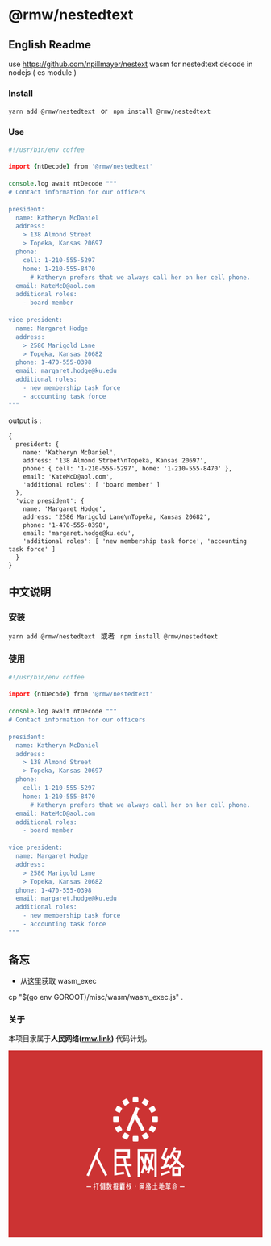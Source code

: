 <!-- 本文件由 ./make.md 自动生成，请不要直接修改此文件 -->

# @rmw/nestedtext

## English Readme

use https://github.com/npillmayer/nestext wasm for nestedtext decode in nodejs ( es module )

###  Install

```yarn add @rmw/nestedtext ``` or ``` npm install @rmw/nestedtext```

### Use

```coffee
#!/usr/bin/env coffee

import {ntDecode} from '@rmw/nestedtext'

console.log await ntDecode """
# Contact information for our officers

president:
  name: Katheryn McDaniel
  address:
    > 138 Almond Street
    > Topeka, Kansas 20697
  phone:
    cell: 1-210-555-5297
    home: 1-210-555-8470
      # Katheryn prefers that we always call her on her cell phone.
  email: KateMcD@aol.com
  additional roles:
    - board member

vice president:
  name: Margaret Hodge
  address:
    > 2586 Marigold Lane
    > Topeka, Kansas 20682
  phone: 1-470-555-0398
  email: margaret.hodge@ku.edu
  additional roles:
    - new membership task force
    - accounting task force
"""
```

output is :

```json5
{
  president: {
    name: 'Katheryn McDaniel',
    address: '138 Almond Street\nTopeka, Kansas 20697',
    phone: { cell: '1-210-555-5297', home: '1-210-555-8470' },
    email: 'KateMcD@aol.com',
    'additional roles': [ 'board member' ]
  },
  'vice president': {
    name: 'Margaret Hodge',
    address: '2586 Marigold Lane\nTopeka, Kansas 20682',
    phone: '1-470-555-0398',
    email: 'margaret.hodge@ku.edu',
    'additional roles': [ 'new membership task force', 'accounting task force' ]
  }
}
```

## 中文说明

###  安装

```yarn add @rmw/nestedtext ``` 或者 ``` npm install @rmw/nestedtext```

### 使用

```coffee
#!/usr/bin/env coffee

import {ntDecode} from '@rmw/nestedtext'

console.log await ntDecode """
# Contact information for our officers

president:
  name: Katheryn McDaniel
  address:
    > 138 Almond Street
    > Topeka, Kansas 20697
  phone:
    cell: 1-210-555-5297
    home: 1-210-555-8470
      # Katheryn prefers that we always call her on her cell phone.
  email: KateMcD@aol.com
  additional roles:
    - board member

vice president:
  name: Margaret Hodge
  address:
    > 2586 Marigold Lane
    > Topeka, Kansas 20682
  phone: 1-470-555-0398
  email: margaret.hodge@ku.edu
  additional roles:
    - new membership task force
    - accounting task force
"""
```

## 备忘

* 从这里获取 wasm_exec

cp "$(go env GOROOT)/misc/wasm/wasm_exec.js" .

### 关于

本项目隶属于**人民网络([rmw.link](//rmw.link))** 代码计划。

![人民网络](https://raw.githubusercontent.com/rmw-link/logo/master/rmw.red.bg.svg)